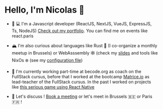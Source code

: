 # Hello, I'm Nicolas 👋

- 📱 💻 I'm a Javascript developer (ReactJS, NextJS, VueJS, ExpressJS, Ts, NodeJS) [Check out my portfolio](https://nicolashov.github.io/ni-co.dev). You can find me on events like react.paris

- 🏔 I'm also curious about languages like Rust 🦀 (I co-organize a monthly meetup in Brussels) or WebAsssembly 🕸️ (check my [slides](https://nicolashov.github.io/wasm-with-rust-slides/) and tools like NixOs ❄️ (see my [configuration file](https://github.com/NicolasHov/nixfiles))

- 🍰 I'm currently working part-time at becode.org as coach on the FullStack cursus, before that I worked at the bootcamp [Matrice.io](https://matrice.io/) as lead-teacher of the FullStack cursus. In the past I worked on projects like [this serious game using React Native](https://gitlab.com/la-boussole/gaoblaze/track/-/graphs/master)

- 💬 Let's discuss ! [Book a meeting](https://calendly.com/hovart-nicolas/30min) or let's meet in Brussels 🇧🇪 or Paris 🇫🇷 !
